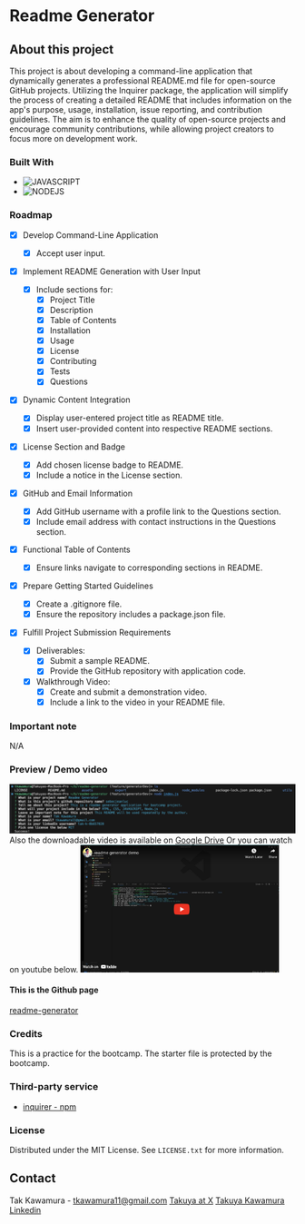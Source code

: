 # Readme Generator

## About this project

This project is about developing a command-line application that dynamically generates a professional README.md file for open-source GitHub projects. Utilizing the Inquirer package, the application will simplify the process of creating a detailed README that includes information on the app's purpose, usage, installation, issue reporting, and contribution guidelines. The aim is to enhance the quality of open-source projects and encourage community contributions, while allowing project creators to focus more on development work.

### Built With

- ![JAVASCRIPT]
- ![NODEJS]

### Roadmap

- [x] Develop Command-Line Application

  - [x] Accept user input.

- [x] Implement README Generation with User Input

  - [x] Include sections for:
    - [x] Project Title
    - [x] Description
    - [x] Table of Contents
    - [x] Installation
    - [x] Usage
    - [x] License
    - [x] Contributing
    - [x] Tests
    - [x] Questions

- [x] Dynamic Content Integration

  - [x] Display user-entered project title as README title.
  - [x] Insert user-provided content into respective README sections.

- [x] License Section and Badge

  - [x] Add chosen license badge to README.
  - [x] Include a notice in the License section.

- [x] GitHub and Email Information

  - [x] Add GitHub username with a profile link to the Questions section.
  - [x] Include email address with contact instructions in the Questions section.

- [x] Functional Table of Contents

  - [x] Ensure links navigate to corresponding sections in README.

- [x] Prepare Getting Started Guidelines

  - [x] Create a .gitignore file.
  - [x] Ensure the repository includes a package.json file.

- [x] Fulfill Project Submission Requirements
  - [x] Deliverables:
    - [x] Submit a sample README.
    - [x] Provide the GitHub repository with application code.
  - [x] Walkthrough Video:
    - [x] Create and submit a demonstration video.
    - [x] Include a link to the video in your README file.

### Important note

N/A

### Preview / Demo video

![Preview](./assets/images/demo.png)
Also the downloadable video is available on [Google Drive](https://drive.google.com/drive/u/0/folders/186fex8fNqKzf1FexZepadjOEu9Sk73qW)
Or you can watch on youtube below.
<a href="https://www.youtube.com/watch?v=PueJbUTm77Y" target="__blank"><img src="./assets/images/youtube.png" alt="demo on youtube" style="width:350px;"/></a>

#### This is the Github page

[readme-generator](https://sebecjeanluc.github.io/readme-generator/)

### Credits

This is a practice for the bootcamp. The starter file is protected by the bootcamp.

### Third-party service

- [inquirer - npm](https://www.npmjs.com/package/inquirer)

### License

Distributed under the MIT License. See `LICENSE.txt` for more information.

## Contact

Tak Kawamura - tkawamura11@gmail.com
[Takuya at X](https://x.com/_takuyakawamura)
[Takuya Kawamura Linkedin](https://www.linkedin.com/in/tak-k-8b657828/)

<!-- MARKDOWN LINKS & IMAGES -->
<!-- https://www.markdownguide.org/basic-syntax/#reference-style-links -->

[HTML]: https://img.shields.io/badge/HTML-orange
[CSS]: https://img.shields.io/badge/CSS-blue
[BOOTSTRAP]: https://img.shields.io/badge/BOOTSTRAP-lightblue
[JAVASCRIPT]: https://img.shields.io/badge/Javascript-yellow
[JQUERY]: https://img.shields.io/badge/JQUERY-lightblue
[DAYJS]: https://img.shields.io/badge/DAYJS-orange
[WEBAPI]: https://img.shields.io/badge/WEBAPI-orange
[NODEJS]: https://img.shields.io/badge/NODEJS-green
